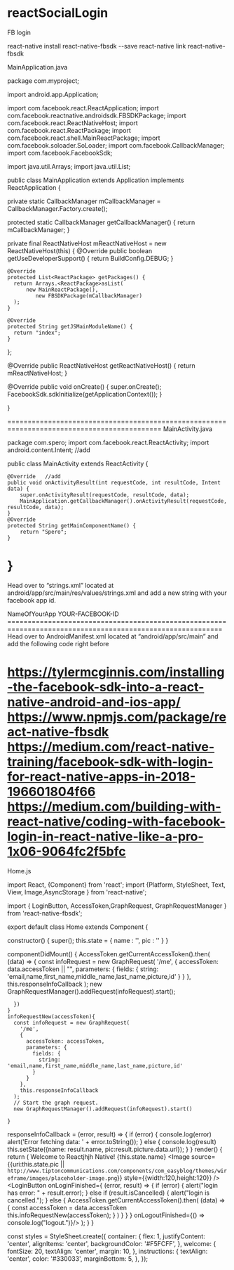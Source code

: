 # reactSocialLogin

FB login

react-native install react-native-fbsdk --save
react-native link react-native-fbsdk

MainApplication.java

package com.myproject;

import android.app.Application;

import com.facebook.react.ReactApplication;
import com.facebook.reactnative.androidsdk.FBSDKPackage;
import com.facebook.react.ReactNativeHost;
import com.facebook.react.ReactPackage;
import com.facebook.react.shell.MainReactPackage;
import com.facebook.soloader.SoLoader;
import com.facebook.CallbackManager;
import com.facebook.FacebookSdk;

import java.util.Arrays;
import java.util.List;

public class MainApplication extends Application implements ReactApplication {

  private static CallbackManager mCallbackManager = CallbackManager.Factory.create();

  protected static CallbackManager getCallbackManager() {
  return mCallbackManager;
}

  private final ReactNativeHost mReactNativeHost = new ReactNativeHost(this) {
    @Override
    public boolean getUseDeveloperSupport() {
      return BuildConfig.DEBUG;
    }

    @Override
    protected List<ReactPackage> getPackages() {
      return Arrays.<ReactPackage>asList(
          new MainReactPackage(),
             new FBSDKPackage(mCallbackManager)
      );
    }

    @Override
    protected String getJSMainModuleName() {
      return "index";
    }
  };

  @Override
  public ReactNativeHost getReactNativeHost() {
    return mReactNativeHost;
  }

  @Override
  public void onCreate() {
    super.onCreate();
     FacebookSdk.sdkInitialize(getApplicationContext());
  }

}

============================================================================================
MainActivity.java

package com.spero;
import com.facebook.react.ReactActivity;
import android.content.Intent; //add

public class MainActivity extends ReactActivity {

    @Override   //add
    public void onActivityResult(int requestCode, int resultCode, Intent data) {
        super.onActivityResult(requestCode, resultCode, data);
        MainApplication.getCallbackManager().onActivityResult(requestCode, resultCode, data);
    }
    @Override
    protected String getMainComponentName() {
        return "Spero";
    }
}
====================================================================================================
Head over to “strings.xml” located at android/app/src/main/res/values/strings.xml and add a new string with your facebook app id.

<resources>
    <string name="app_name">NameOfYourApp</string>
    <string name="facebook_app_id">YOUR-FACEBOOK-ID</string>
</resources>
===========================================================================================================
Head over to AndroidManifest.xml located at “android/app/src/main” and add the following code right before

<activity android:name="com.facebook.FacebookActivity"
  android:configChanges="keyboard|keyboardHidden|screenLayout|screenSize|orientation"
  android:theme="@style/com_facebook_activity_theme"
  android:label="@string/app_name" />
<meta-data android:name="com.facebook.sdk.ApplicationId" android:value="@string/facebook_app_id"/>
=============================================================================================================
https://tylermcginnis.com/installing-the-facebook-sdk-into-a-react-native-android-and-ios-app/
https://www.npmjs.com/package/react-native-fbsdk
https://medium.com/react-native-training/facebook-sdk-with-login-for-react-native-apps-in-2018-196601804f66
https://medium.com/building-with-react-native/coding-with-facebook-login-in-react-native-like-a-pro-1x06-9064fc2f5bfc
=======================================================================================================================
Home.js

import React, {Component} from 'react';
import {Platform, StyleSheet, Text, View, Image,AsyncStorage } from 'react-native';

import { LoginButton, AccessToken,GraphRequest, GraphRequestManager } from 'react-native-fbsdk';


export default class Home extends Component {

  constructor() {
    super();
    this.state = {
      name : '',
      pic : ''
    }
  }

  
  componentDidMount() {
    AccessToken.getCurrentAccessToken().then(
      (data) => {
          const infoRequest = new GraphRequest(
            '/me',
            {
              accessToken: data.accessToken || "",
              parameters: {
                fields: {
                  string: 'email,name,first_name,middle_name,last_name,picture,id'
                }
              }
            },
            this.responseInfoCallback
          );
         new GraphRequestManager().addRequest(infoRequest).start();
       
      })
    }
    infoRequestNew(accessToken){
      const infoRequest = new GraphRequest(
        '/me',
        {
          accessToken: accessToken,
          parameters: {
            fields: {
              string: 'email,name,first_name,middle_name,last_name,picture,id'
            }
          }
        },
        this.responseInfoCallback
      );
      // Start the graph request.
      new GraphRequestManager().addRequest(infoRequest).start()

    }

  responseInfoCallback = (error, result) => {
    if (error) {
      console.log(error)
      alert('Error fetching data: ' + error.toString());
    } else {
      console.log(result)
      this.setState({name: result.name, pic:result.picture.data.url});
    }
}
  render() {
    return (
      <View style={styles.container}>
        <Text style={styles.welcome}>Welcome to Reactjhjh Native!</Text>
        <Text style={styles.name}>{this.state.name}</Text>
      <Image source={{uri:this.state.pic || `http://www.tiptoncommunications.com/components/com_easyblog/themes/wireframe/images/placeholder-image.png`}} style={{width:120,height:120}} />
        <LoginButton
          onLoginFinished={
            (error, result) => {
              if (error) {
                alert("login has error: " + result.error);
              } else if (result.isCancelled) {
                alert("login is cancelled.");
              } else {
                AccessToken.getCurrentAccessToken().then(
                  (data) => {
                    const accessToken = data.accessToken
                    this.infoRequestNew(accessToken);
                  }
                )
              }
            }
          }
          onLogoutFinished={() => console.log("logout.")}/>
      </View>
    );
  }
}

const styles = StyleSheet.create({
  container: {
    flex: 1,
    justifyContent: 'center',
    alignItems: 'center',
    backgroundColor: '#F5FCFF',
  },
  welcome: {
    fontSize: 20,
    textAlign: 'center',
    margin: 10,
  },
  instructions: {
    textAlign: 'center',
    color: '#330033',
    marginBottom: 5,
  },
});

